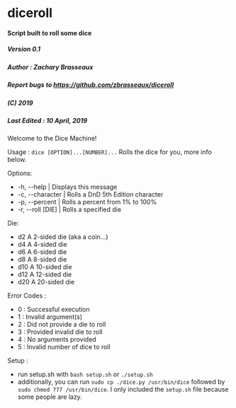 # diceroll
#### Script built to roll some dice

##### Version 0.1
##### Author : Zachary Brasseaux
##### Report bugs to https://github.com/zbrasseaux/diceroll
##### (C) 2019
##### Last Edited : 10 April, 2019

Welcome to the Dice Machine!

Usage : `dice [OPTION]...[NUMBER]...`
Rolls the dice for you, more info below.

Options:
-	-h, --help		|    Displays this message
-	-c, --character	|	Rolls a DnD 5th Edition character
-	-p, --percent		|  Rolls a percent from 1% to 100%
-	-r, --roll [DIE] |	Rolls a specified die

Die:
-	d2			A 2-sided die (aka a coin...)
-	d4			A 4-sided die
-	d6			A 6-sided die
-	d8			A 8-sided die
-	d10			A 10-sided die
-	d12			A 12-sided die
-	d20			A 20-sided die


Error Codes :
-	0 : Successful execution
-	1 : Invalid argument(s)
-	2 : Did not provide a die to roll
-	3 : Provided invalid die to roll
-	4 : No arguments provided
-	5 : Invalid number of dice to roll

Setup :
-	run setup.sh with `bash setup.sh` or `./setup.sh`
-	additionally, you can run `sudo cp ./dice.py /usr/bin/dice` followed by `sudo chmod 777 /usr/bin/dice`. I only included the `setup.sh` file because some people are lazy.
